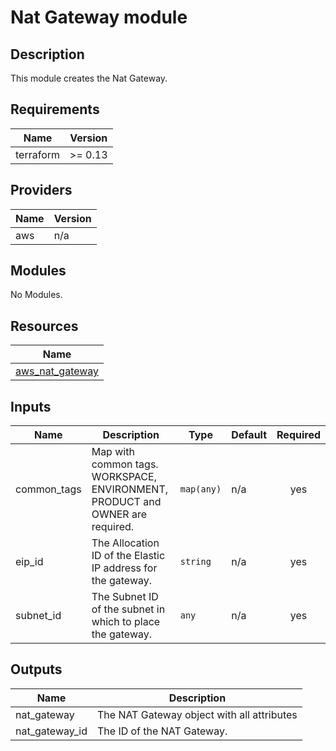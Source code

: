 # Nat Gateway module

## Description

This module creates the Nat Gateway.

<!-- BEGINNING OF PRE-COMMIT-TERRAFORM DOCS HOOK -->
## Requirements

| Name | Version |
|------|---------|
| terraform | >= 0.13 |

## Providers

| Name | Version |
|------|---------|
| aws | n/a |

## Modules

No Modules.

## Resources

| Name |
|------|
| [aws_nat_gateway](https://registry.terraform.io/providers/hashicorp/aws/latest/docs/resources/nat_gateway) |

## Inputs

| Name | Description | Type | Default | Required |
|------|-------------|------|---------|:--------:|
| common\_tags | Map with common tags. WORKSPACE, ENVIRONMENT, PRODUCT and OWNER are required. | `map(any)` | n/a | yes |
| eip\_id | The Allocation ID of the Elastic IP address for the gateway. | `string` | n/a | yes |
| subnet\_id | The Subnet ID of the subnet in which to place the gateway. | `any` | n/a | yes |

## Outputs

| Name | Description |
|------|-------------|
| nat\_gateway | The NAT Gateway object with all attributes |
| nat\_gateway\_id | The ID of the NAT Gateway. |
<!-- END OF PRE-COMMIT-TERRAFORM DOCS HOOK -->